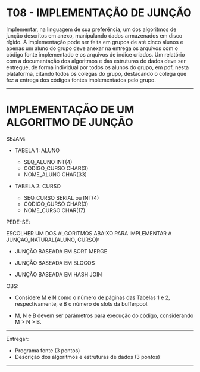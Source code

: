 # T08 - IMPLEMENTAÇÃO DE JUNÇÃO

Implementar, na linguagem de sua preferência, um dos algoritmos de junção descritos em anexo, manipulando dados armazenados em disco rígido. A implementação pode ser feita em grupos de até cinco alunos e apenas um aluno do grupo deve anexar na entrega os arquivos com o código fonte implementado e os arquivos de índice criados. Um relatório com a documentação dos algoritmos e das estruturas de dados deve ser entregue, de forma individual por todos os alunos do grupo, em pdf, nesta plataforma, citando todos os colegas do grupo, destacando o colega que fez a entrega dos códigos fontes implementados pelo grupo.

---

# IMPLEMENTAÇÃO DE UM ALGORITMO DE JUNÇÃO

SEJAM:

- TABELA 1: ALUNO

  - SEQ_ALUNO INT(4)
  - CODIGO_CURSO CHAR(3)
  - NOME_ALUNO CHAR(33)

- TABELA 2: CURSO
  - SEQ_CURSO SERIAL ou INT(4)
  - CODIGO_CURSO CHAR(3)
  - NOME_CURSO CHAR(17)

PEDE-SE:

ESCOLHER UM DOS ALGORITMOS ABAIXO PARA
IMPLEMENTAR A JUNÇAO_NATURAL(ALUNO, CURSO):

- JUNÇÃO BASEADA EM SORT MERGE

- JUNÇÃO BASEADA EM BLOCOS

- JUNÇÃO BASEADA EM HASH JOIN

OBS:

- Considere M e N como o número de páginas das Tabelas 1 e 2,
  respectivamente, e B o número de slots da bufferpool.

- M, N e B devem ser parâmetros para execução do código,
  considerando M > N > B.

---

Entregar:

- Programa fonte (3 pontos)
- Descrição dos algoritmos e estruturas de dados (3 pontos)

---
